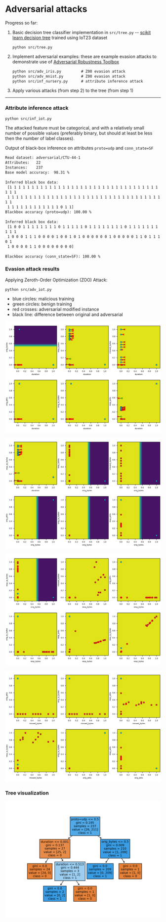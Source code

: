 # Adversarial attacks

Progress so far:

1. Basic decision tree classifier implementation in `src/tree.py` -- [scikit learn decision tree][1] trained using IoT23 dataset

    ```text
    python src/tree.py 
    ```

2. Implement adversarial examples: these are example evasion attacks to demonstrate use of [Adversarial Robustness Toolbox][2]

    ```text
    python src/adv_iris.py         # Z00 evasion attack
    python src/adv_mnist.py        # Z00 evasion attack
    python src/inf_nursery.py      # attribute inference attack 
    ```
    
3. Apply various attacks (from step 2) to the tree (from step 1)  

* * *   

### Attribute inference attack

```
python src/inf_iot.py
```

The attacked feature must be categorical, and with a relatively small
number of possible values (preferably binary, but should at least be
less then the number of label classes).

Output of black-box inference on attributes `proto=udp` and `conn_state=SF`

```text
Read dataset: adversarial/CTU-44-1
Attributes:   22
Instances:    237
Base model accuracy:  98.31 %

Inferred black box data: 
 [1 1 1 1 1 1 1 1 1 1 1 1 1 1 1 1 1 1 1 1 1 1 1 1 1 1 1 1 1 1 1 1 1 1 1 1 1
 1 1 1 1 1 1 1 1 1 1 1 1 1 1 1 1 1 1 1 1 1 1 1 1 1 1 1 1 1 1 1 1 1 1 1 1 1
 1 1 1 1 1 1 1 1 1 1 1 1 0 1 1]
Blackbox accuracy (proto=udp): 100.00 %

Inferred black box data: 
 [1 0 0 1 1 1 1 1 1 1 1 0 1 1 1 1 1 0 1 1 1 1 1 1 1 1 0 1 1 1 1 1 1 1 1 1 1
 1 0 0 0 1 1 1 0 0 0 0 1 0 0 1 0 1 0 0 0 0 0 0 1 0 0 0 0 0 1 1 0 1 1 1 0 1
 1 0 0 0 0 1 1 0 0 0 0 0 0 0 0]

Blackbox accuracy (conn_state=SF): 100.00 %
```
  
### Evasion attack results

Applying Zeroth-Order Optimization (ZOO) Attack:

```text
python src/adv_iot.py
```

- blue circles: malicious training 
- green circles: benign training 
- red crosses: adversarial modified instance
- black line: difference between original and adversarial

 
![img](iot-23_1.png) 
 
![img](iot-23_2.png) 
  
![img](iot-23_3.png) 
 
![img](iot-23_4.png) 

### Tree visualization
  
![image](CTU-44-1.png)   

  
<!-- references -->
  
[1]: https://scikit-learn.org/stable/modules/tree.html  
[2]: https://adversarial-robustness-toolbox.readthedocs.io/en/latest/
